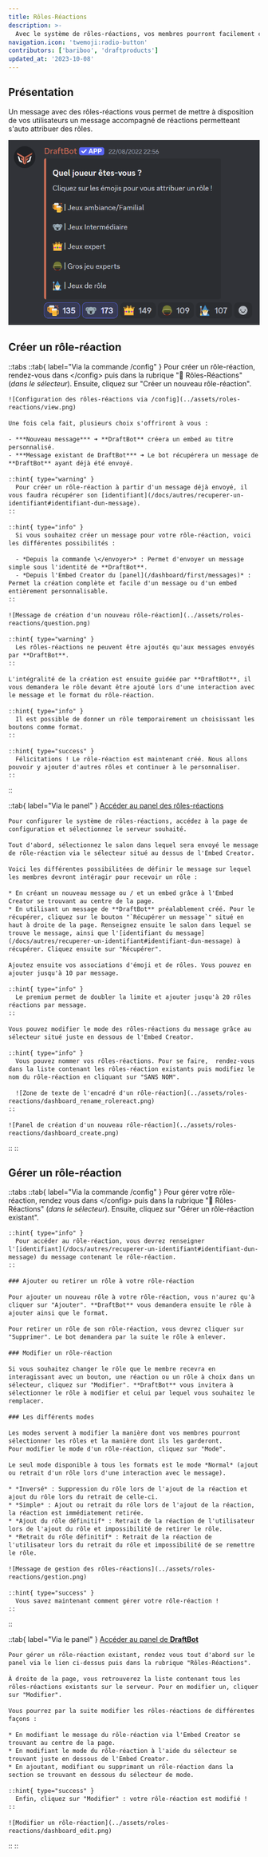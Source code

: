 ```yaml
---
title: Rôles-Réactions
description: >-
  Avec le système de rôles-réactions, vos membres pourront facilement choisir des rôles depuis des réactions.
navigation.icon: 'twemoji:radio-button'
contributors: ['bariboo', 'draftproducts']
updated_at: '2023-10-08'
---
```




## Présentation

Un message avec des rôles-réactions vous permet de mettre à disposition de vos utilisateurs un message accompagné de réactions permetteant s'auto attribuer des rôles.

![Exemple de rôle réaction](../assets/roles-reactions/rolereact.png)

## Créer un rôle-réaction

::tabs
  ::tab{ label="Via la commande /config" }
    Pour créer un rôle-réaction, rendez-vous dans \</config> puis dans la rubrique "🧿 Rôles-Réactions" (*dans le sélecteur*). Ensuite, cliquez sur "Créer un nouveau rôle-réaction".

    ![Configuration des rôles-réactions via /config](../assets/roles-reactions/view.png)

    Une fois cela fait, plusieurs choix s'offriront à vous :

    - ***Nouveau message*** ➜ **DraftBot** créera un embed au titre personnalisé.
    - ***Message existant de DraftBot*** ➜ Le bot récupérera un message de **DraftBot** ayant déjà été envoyé.

    ::hint{ type="warning" }
      Pour créer un rôle-réaction à partir d'un message déjà envoyé, il vous faudra récupérer son [identifiant](/docs/autres/recuperer-un-identifiant#identifiant-dun-message).
    ::

    ::hint{ type="info" }
      Si vous souhaitez créer un message pour votre rôle-réaction, voici les différentes possibilités :

      - *Depuis la commande \</envoyer>* : Permet d'envoyer un message simple sous l'identité de **DraftBot**.
      - *Depuis l'Embed Creator du [panel](/dashboard/first/messages)* : Permet la création complète et facile d'un message ou d'un embed entièrement personnalisable.
    ::

    ![Message de création d'un nouveau rôle-réaction](../assets/roles-reactions/question.png)

    ::hint{ type="warning" }
      Les rôles-réactions ne peuvent être ajoutés qu'aux messages envoyés par **DraftBot**.
    ::

    L'intégralité de la création est ensuite guidée par **DraftBot**, il vous demandera le rôle devant être ajouté lors d'une interaction avec le message et le format du rôle-réaction.

    ::hint{ type="info" }
      Il est possible de donner un rôle temporairement un choisissant les boutons comme format.
    ::

    ::hint{ type="success" }
      Félicitations ! Le rôle-réaction est maintenant créé. Nous allons pouvoir y ajouter d'autres rôles et continuer à le personnaliser.
    ::
  ::

  ::tab{ label="Via le panel" }
    [Accéder au panel des rôles-réactions](/dashboard/first/roles-reactions)

    Pour configurer le système de rôles-réactions, accédez à la page de configuration et sélectionnez le serveur souhaité.

    Tout d'abord, sélectionnez le salon dans lequel sera envoyé le message de rôle-réaction via le sélecteur situé au dessus de l'Embed Creator.

    Voici les différentes possibilitées de définir le message sur lequel les membres devront intéragir pour recevoir un rôle :

    * En créant un nouveau message ou / et un embed grâce à l'Embed Creator se trouvant au centre de la page.
    * En utilisant un message de **DraftBot** préalablement créé. Pour le récupérer, cliquez sur le bouton "`Récupérer un message`" situé en haut à droite de la page. Renseignez ensuite le salon dans lequel se trouve le message, ainsi que l'[identifiant du message](/docs/autres/recuperer-un-identifiant#identifiant-dun-message) à récupérer. Cliquez ensuite sur "Récupérer".

    Ajoutez ensuite vos associations d'émoji et de rôles. Vous pouvez en ajouter jusqu'à 10 par message.

    ::hint{ type="info" }
      Le premium permet de doubler la limite et ajouter jusqu'à 20 rôles réactions par message.
    ::

    Vous pouvez modifier le mode des rôles-réactions du message grâce au sélecteur situé juste en dessous de l'Embed Creator.

    ::hint{ type="info" }
      Vous pouvez nommer vos rôles-réactions. Pour se faire,  rendez-vous dans la liste contenant les rôles-réaction existants puis modifiez le nom du rôle-réaction en cliquant sur "SANS NOM".

      ![Zone de texte de l'encadré d'un rôle-réaction](../assets/roles-reactions/dashboard_rename_rolereact.png)
    ::

    ![Panel de création d'un nouveau rôle-réaction](../assets/roles-reactions/dashboard_create.png)
  ::
::

## Gérer un rôle-réaction

::tabs
  ::tab{ label="Via la commande /config" }
    Pour gérer votre rôle-réaction, rendez vous dans \</config> puis dans la rubrique "🧿 Rôles-Réactions" (*dans le sélecteur*). Ensuite, cliquez sur "Gérer un rôle-réaction existant".

    ::hint{ type="info" }
      Pour accéder au rôle-réaction, vous devrez renseigner l'[identifiant](/docs/autres/recuperer-un-identifiant#identifiant-dun-message) du message contenant le rôle-réaction.
    ::

    ### Ajouter ou retirer un rôle à votre rôle-réaction

    Pour ajouter un nouveau rôle à votre rôle-réaction, vous n'aurez qu'à cliquer sur "Ajouter". **DraftBot** vous demandera ensuite le rôle à ajouter ainsi que le format.

    Pour retirer un rôle de son rôle-réaction, vous devrez cliquer sur "Supprimer". Le bot demandera par la suite le rôle à enlever.

    ### Modifier un rôle-réaction

    Si vous souhaitez changer le rôle que le membre recevra en interagissant avec un bouton, une réaction ou un rôle à choix dans un sélecteur, cliquez sur "Modifier". **DraftBot** vous invitera à sélectionner le rôle à modifier et celui par lequel vous souhaitez le remplacer.

    ### Les différents modes

    Les modes servent à modifier la manière dont vos membres pourront sélectionner les rôles et la manière dont ils les garderont.
    Pour modifier le mode d'un rôle-réaction, cliquez sur "Mode".

    Le seul mode disponible à tous les formats est le mode *Normal* (ajout ou retrait d'un rôle lors d'une interaction avec le message).

    * *Inversé* : Suppression du rôle lors de l'ajout de la réaction et ajout du rôle lors du retrait de celle-ci.
    * *Simple* : Ajout ou retrait du rôle lors de l'ajout de la réaction, la réaction est immédiatement retirée.
    * *Ajout du rôle définitif* : Retrait de la réaction de l'utilisateur lors de l'ajout du rôle et impossibilité de retirer le rôle.
    * *Retrait du rôle définitif* : Retrait de la réaction de l'utilisateur lors du retrait du rôle et impossibilité de se remettre le rôle.

    ![Message de gestion des rôles-réactions](../assets/roles-reactions/gestion.png)

    ::hint{ type="success" }
      Vous savez maintenant comment gérer votre rôle-réaction !
    ::
  ::

  ::tab{ label="Via le panel" }
    [Accéder au panel de **DraftBot**](/dashboard/first/roles-reactions)

    Pour gérer un rôle-réaction existant, rendez vous tout d'abord sur le panel via le lien ci-dessus puis dans la rubrique "Rôles-Réactions".

    À droite de la page, vous retrouverez la liste contenant tous les rôles-réactions existants sur le serveur. Pour en modifier un, cliquer sur "Modifier".

    Vous pourrez par la suite modifier les rôles-réactions de différentes façons :

    * En modifiant le message du rôle-réaction via l'Embed Creator se trouvant au centre de la page.
    * En modifiant le mode du rôle-réaction à l'aide du sélecteur se trouvant juste en dessous de l'Embed Creator.
    * En ajoutant, modifiant ou supprimant un rôle-réaction dans la section se trouvant en dessous du sélecteur de mode.

    ::hint{ type="success" }
      Enfin, cliquez sur "Modifier" : votre rôle-réaction est modifié !
    ::

    ![Modifier un rôle-réaction](../assets/roles-reactions/dashboard_edit.png)
  ::
::
